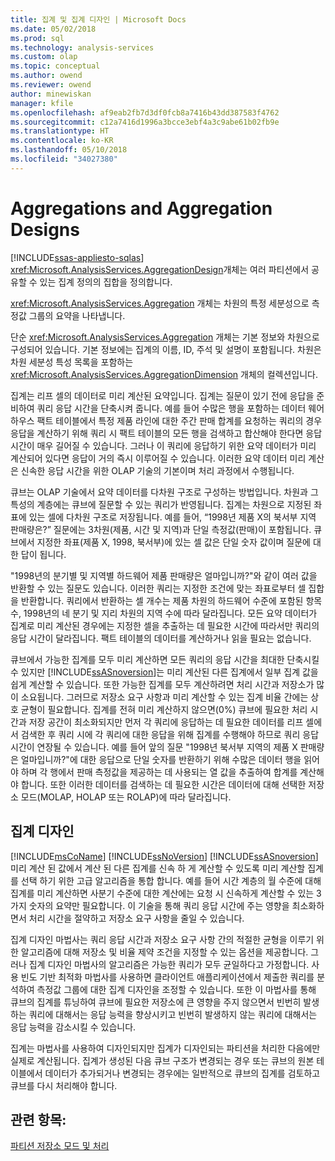 ```yaml
---
title: 집계 및 집계 디자인 | Microsoft Docs
ms.date: 05/02/2018
ms.prod: sql
ms.technology: analysis-services
ms.custom: olap
ms.topic: conceptual
ms.author: owend
ms.reviewer: owend
author: minewiskan
manager: kfile
ms.openlocfilehash: af9eab2fb7d3df0fcb8a7416b43dd387583f4762
ms.sourcegitcommit: c12a7416d1996a3bcce3ebf4a3c9abe61b02fb9e
ms.translationtype: HT
ms.contentlocale: ko-KR
ms.lasthandoff: 05/10/2018
ms.locfileid: "34027380"
---
```

# <a name="aggregations-and-aggregation-designs"></a>Aggregations and Aggregation Designs
[!INCLUDE[ssas-appliesto-sqlas](../../includes/ssas-appliesto-sqlas.md)]
  <xref:Microsoft.AnalysisServices.AggregationDesign>개체는 여러 파티션에서 공유할 수 있는 집계 정의의 집합을 정의합니다.  
  
 <xref:Microsoft.AnalysisServices.Aggregation> 개체는 차원의 특정 세분성으로 측정값 그룹의 요약을 나타냅니다.  
  
 단순 <xref:Microsoft.AnalysisServices.Aggregation> 개체는 기본 정보와 차원으로 구성되어 있습니다. 기본 정보에는 집계의 이름, ID, 주석 및 설명이 포함됩니다. 차원은 차원 세분성 특성 목록을 포함하는 <xref:Microsoft.AnalysisServices.AggregationDimension> 개체의 컬렉션입니다.  
  
 집계는 리프 셀의 데이터로 미리 계산된 요약입니다. 집계는 질문이 있기 전에 응답을 준비하여 쿼리 응답 시간을 단축시켜 줍니다. 예를 들어 수많은 행을 포함하는 데이터 웨어하우스 팩트 테이블에서 특정 제품 라인에 대한 주간 판매 합계를 요청하는 쿼리의 경우 응답을 계산하기 위해 쿼리 시 팩트 테이블의 모든 행을 검색하고 합산해야 한다면 응답 시간이 매우 길어질 수 있습니다. 그러나 이 쿼리에 응답하기 위한 요약 데이터가 미리 계산되어 있다면 응답이 거의 즉시 이루어질 수 있습니다. 이러한 요약 데이터 미리 계산은 신속한 응답 시간을 위한 OLAP 기술의 기본이며 처리 과정에서 수행됩니다.  
  
 큐브는 OLAP 기술에서 요약 데이터를 다차원 구조로 구성하는 방법입니다. 차원과 그 특성의 계층에는 큐브에 질문할 수 있는 쿼리가 반영됩니다. 집계는 차원으로 지정된 좌표에 있는 셀에 다차원 구조로 저장됩니다. 예를 들어, “1998년 제품 X의 북서부 지역 판매량은?” 질문에는 3차원(제품, 시간 및 지역)과 단일 측정값(판매)이 포함됩니다. 큐브에서 지정한 좌표(제품 X, 1998, 북서부)에 있는 셀 값은 단일 숫자 값이며 질문에 대한 답이 됩니다.  
  
 "1998년의 분기별 및 지역별 하드웨어 제품 판매량은 얼마입니까?"와 같이 여러 값을 반환할 수 있는 질문도 있습니다. 이러한 쿼리는 지정한 조건에 맞는 좌표로부터 셀 집합을 반환합니다. 쿼리에서 반환하는 셀 개수는 제품 차원의 하드웨어 수준에 포함된 항목 수, 1998년의 네 분기 및 지리 차원의 지역 수에 따라 달라집니다. 모든 요약 데이터가 집계로 미리 계산된 경우에는 지정한 셀을 추출하는 데 필요한 시간에 따라서만 쿼리의 응답 시간이 달라집니다. 팩트 테이블의 데이터를 계산하거나 읽을 필요는 없습니다.  
  
 큐브에서 가능한 집계를 모두 미리 계산하면 모든 쿼리의 응답 시간을 최대한 단축시킬 수 있지만 [!INCLUDE[ssASnoversion](../../includes/ssasnoversion-md.md)]는 미리 계산된 다른 집계에서 일부 집계 값을 쉽게 계산할 수 있습니다. 또한 가능한 집계를 모두 계산하려면 처리 시간과 저장소가 많이 소요됩니다. 그러므로 저장소 요구 사항과 미리 계산할 수 있는 집계 비율 간에는 상호 균형이 필요합니다. 집계를 전혀 미리 계산하지 않으면(0%) 큐브에 필요한 처리 시간과 저장 공간이 최소화되지만 먼저 각 쿼리에 응답하는 데 필요한 데이터를 리프 셀에서 검색한 후 쿼리 시에 각 쿼리에 대한 응답을 위해 집계를 수행해야 하므로 쿼리 응답 시간이 연장될 수 있습니다. 예를 들어 앞의 질문 "1998년 북서부 지역의 제품 X 판매량은 얼마입니까?"에 대한 응답으로 단일 숫자를 반환하기 위해 수많은 데이터 행을 읽어야 하며 각 행에서 판매 측정값을 제공하는 데 사용되는 열 값을 추출하여 합계를 계산해야 합니다. 또한 이러한 데이터를 검색하는 데 필요한 시간은 데이터에 대해 선택한 저장소 모드(MOLAP, HOLAP 또는 ROLAP)에 따라 달라집니다.  
  
## <a name="designing-aggregations"></a>집계 디자인  
 [!INCLUDE[msCoName](../../includes/msconame-md.md)] [!INCLUDE[ssNoVersion](../../includes/ssnoversion-md.md)] [!INCLUDE[ssASnoversion](../../includes/ssasnoversion-md.md)] 미리 계산 된 값에서 계산 된 다른 집계를 신속 하 게 계산할 수 있도록 미리 계산할 집계를 선택 하기 위한 고급 알고리즘을 통합 합니다. 예를 들어 시간 계층의 월 수준에 대해 집계를 미리 계산하면 사분기 수준에 대한 계산에는 요청 시 신속하게 계산할 수 있는 3가지 숫자의 요약만 필요합니다. 이 기술을 통해 쿼리 응답 시간에 주는 영향을 최소화하면서 처리 시간을 절약하고 저장소 요구 사항을 줄일 수 있습니다.  
  
 집계 디자인 마법사는 쿼리 응답 시간과 저장소 요구 사항 간의 적절한 균형을 이루기 위한 알고리즘에 대해 저장소 및 비율 제약 조건을 지정할 수 있는 옵션을 제공합니다. 그러나 집계 디자인 마법사의 알고리즘은 가능한 쿼리가 모두 균일하다고 가정합니다. 사용 빈도 기반 최적화 마법사를 사용하면 클라이언트 애플리케이션에서 제출한 쿼리를 분석하여 측정값 그룹에 대한 집계 디자인을 조정할 수 있습니다. 또한 이 마법사를 통해 큐브의 집계를 튜닝하여 큐브에 필요한 저장소에 큰 영향을 주지 않으면서 빈번히 발생하는 쿼리에 대해서는 응답 능력을 향상시키고 빈번히 발생하지 않는 쿼리에 대해서는 응답 능력을 감소시킬 수 있습니다.  
  
 집계는 마법사를 사용하여 디자인되지만 집계가 디자인되는 파티션을 처리한 다음에만 실제로 계산됩니다. 집계가 생성된 다음 큐브 구조가 변경되는 경우 또는 큐브의 원본 테이블에서 데이터가 추가되거나 변경되는 경우에는 일반적으로 큐브의 집계를 검토하고 큐브를 다시 처리해야 합니다.  
  
## <a name="see-also"></a>관련 항목:  
 [파티션 저장소 모드 및 처리](../../analysis-services/multidimensional-models-olap-logical-cube-objects/partitions-partition-storage-modes-and-processing.md)  
  
  
